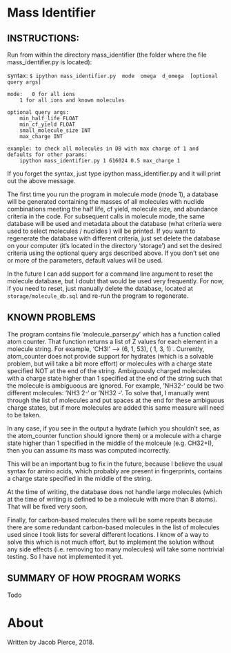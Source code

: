 


# Mass Identifier

## INSTRUCTIONS: 

Run from within the directory mass\_identifier (the folder where the file mass\_identifier.py is located):


syntax: `$ ipython mass_identifier.py  mode  omega  d_omega  [optional query args]`

	mode: 	0 for all ions 
		1 for all ions and known molecules

	optional query args: 
		min_half_life FLOAT 
		min_cf_yield FLOAT 
		small_molecule_size INT 
		max_charge INT

	example: to check all molecules in DB with max charge of 1 and defaults for other params: 
		ipython mass_identifier.py 1 616024 0.5 max_charge 1  




If you forget the syntax, just type ipython mass_identifier.py and it will print out the above message.

The first time you run the program in molecule mode (mode 1), a database will be generated containing the masses of all molecules with nuclide combinations meeting the half life, cf yield, molecule size, and abundance criteria in the code. For subsequent calls in molecule mode, the same database will be used and metadata about the database (what criteria were used to select molecules / nuclides ) will be printed. If you want to regenerate the database with different criteria, just set delete the database on your computer (it’s located in the directory ‘storage’) and set the desired criteria using the optional query args described above. If you don’t set one or more of the parameters, default values will be used.  

In the future I can add support for a command line argument to reset the molecule database, but I doubt that would be used very frequently. For now, if you need to reset, just manually delete the database, located at `storage/molecule_db.sql` and re-run the program to regenerate.






## KNOWN PROBLEMS

The program contains file ‘molecule_parser.py’ which has a function called atom counter. That function returns a list of Z values for each element in a molecule string. For example, ‘CH3I’ —> (6, 1, 53), ( 1, 3, 1) . Currently, atom_counter does not provide support for hydrates (which is a solvable problem, but will take a bit more effort) or molecules with a charge state specified NOT at the end of the string. Ambiguously charged molecules with a charge state higher than 1 specified at the end of the string such that the molecule is ambiguoous are ignored. For example, ’NH32-‘ could be two different molecules: ’NH3 2-‘ or ’NH32 -‘. To solve that, I manually went through the list of molecules and put spaces at the end for these ambiguous charge states, but if more molecules are added this same measure will need to be taken. 

In any case, if you see in the output a hydrate (which you shouldn’t see, as the atom_counter function should ignore them) or a molecule with a charge state higher than 1 specified in the middle of the molceule (e.g. CH32+I), then you can assume its mass was computed incorrectly. 

This will be an important bug to fix in the future, because I believe the usual syntax for amino acids, which probably are present in fingerprints, contains a charge state specified in the middle of the string. 

At the time of writing, the database does not handle large molecules (which at the time of writing is defined to be a molecule with more than 8 atoms). That will be fixed very soon. 

Finally, for carbon-based molecules there will be some repeats because there are some redundant carbon-based molecules in the list of molecules used since I took lists for several different locations. I know of a way to solve this which is not much effort, but to implement the solution without any side effects (i.e. removing too many molecules) will take some nontrivial testing. So I have not implemented it yet. 





## SUMMARY OF HOW PROGRAM WORKS 

Todo




# About

Written by Jacob Pierce, 2018.